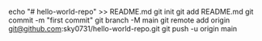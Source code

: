 echo "# hello-world-repo" >> README.md
git init
git add README.md
git commit -m "first commit"
git branch -M main
git remote add origin git@github.com:sky0731/hello-world-repo.git
git push -u origin main

